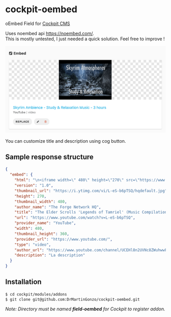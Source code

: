 # cockpit-oembed

oEmbed Field for [Cockpit CMS](https://github.com/agentejo/cockpit)

Uses noembed api https://noembed.com/.  
This is mostly untested, I just needed a quick solution. Feel free to improve !

![Preview](preview.png)

You can customize title and description using cog button.

## Sample response structure

```json
{
  "embed": {
    "html": "\n<iframe width=\" 480\" height=\"270\" src=\"https://www.youtube.com/embed/L-eS-b6pTSQ?feature=oembed\" frameborder=\"0\" allowfullscreen=\"allowfullscreen\"></iframe>\n",
    "version": "1.0",
    "thumbnail_url": "https://i.ytimg.com/vi/L-eS-b6pTSQ/hqdefault.jpg",
    "height": 270,
    "thumbnail_width": 480,
    "author_name": "The Forge Network HQ",
    "title": "The Elder Scrolls 'Legends of Tamriel' (Music Compilation) (Morrowind, Oblivion & Skyrim)",
    "url": "https://www.youtube.com/watch?v=L-eS-b6pTSQ",
    "provider_name": "YouTube",
    "width": 480,
    "thumbnail_height": 360,
    "provider_url": "https://www.youtube.com/",
    "type": "video",
    "author_url": "https://www.youtube.com/channel/UCEHl8n2UVNc8ZWuhwwF8Ukg",
    "description": "La description"
  }
}
```

## Installation

```
$ cd cockpit/modules/addons
$ git clone git@github.com:DrMartinGonzo/cockpit-oembed.git
```

_Note: Directory must be named **field-oembed** for Cockpit to register addon._
